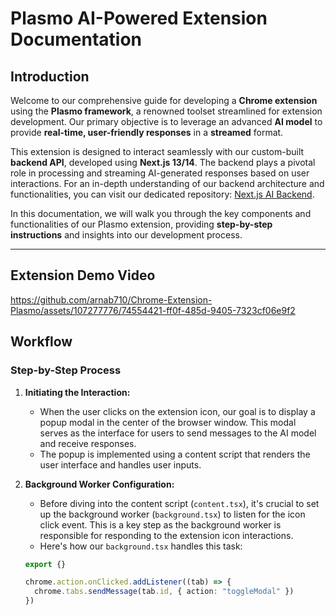 # Plasmo AI-Powered Extension Documentation

## Introduction

Welcome to our comprehensive guide for developing a **Chrome extension** using the **Plasmo framework**, a renowned toolset streamlined for extension development. Our primary objective is to leverage an advanced **AI model** to provide **real-time, user-friendly responses** in a **streamed** format.

This extension is designed to interact seamlessly with our custom-built **backend API**, developed using **Next.js 13/14**. The backend plays a pivotal role in processing and streaming AI-generated responses based on user interactions. For an in-depth understanding of our backend architecture and functionalities, you can visit our dedicated repository: [Next.js AI Backend](https://github.com/arnab710/Next.js-AI-Backend).

In this documentation, we will walk you through the key components and functionalities of our Plasmo extension, providing **step-by-step instructions** and insights into our development process.

---

## Extension Demo Video

https://github.com/arnab710/Chrome-Extension-Plasmo/assets/107277776/74554421-ff0f-485d-9405-7323cf06e9f2

## Workflow

### Step-by-Step Process

1. **Initiating the Interaction:**

   - When the user clicks on the extension icon, our goal is to display a popup modal in the center of the browser window. This modal serves as the interface for users to send messages to the AI model and receive responses.
   - The popup is implemented using a content script that renders the user interface and handles user inputs.

2. **Background Worker Configuration:**

   - Before diving into the content script (`content.tsx`), it's crucial to set up the background worker (`background.tsx`) to listen for the icon click event. This is a key step as the background worker is responsible for responding to the extension icon interactions.
   - Here's how our `background.tsx` handles this task:

   ```typescript
   export {}

   chrome.action.onClicked.addListener((tab) => {
     chrome.tabs.sendMessage(tab.id, { action: "toggleModal" })
   })
   ```

